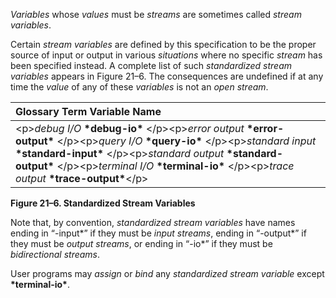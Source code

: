  

*Variables* whose *values* must be *streams* are sometimes called *stream variables*. 

Certain *stream variables* are defined by this specification to be the proper source of input or output in various *situations* where no specific *stream* has been specified instead. A complete list of such *standardized stream variables* appears in Figure 21–6. The consequences are undefined if at any time the *value* of any of these *variables* is not an *open stream*. 

|**Glossary Term Variable Name**|
| :- |
|&#60;p&#62;*debug I/O* **\*debug-io\*** &#60;/p&#62;&#60;p&#62;*error output* **\*error-output\*** &#60;/p&#62;&#60;p&#62;*query I/O* **\*query-io\*** &#60;/p&#62;&#60;p&#62;*standard input* **\*standard-input\*** &#60;/p&#62;&#60;p&#62;*standard output* **\*standard-output\*** &#60;/p&#62;&#60;p&#62;*terminal I/O* **\*terminal-io\*** &#60;/p&#62;&#60;p&#62;*trace output* **\*trace-output\***&#60;/p&#62;|


**Figure 21–6. Standardized Stream Variables** 

Note that, by convention, *standardized stream variables* have names ending in “-input\*” if they must be *input streams*, ending in “-output\*” if they must be *output streams*, or ending in “-io\*” if they must be *bidirectional streams*. 



 

 

User programs may *assign* or *bind* any *standardized stream variable* except **\*terminal-io\***.

 
